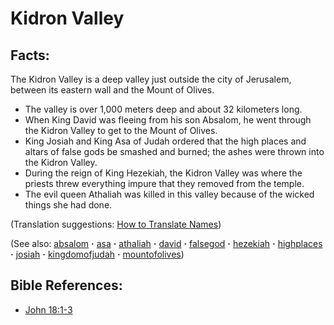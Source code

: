 # Kidron Valley #

## Facts: ##

The Kidron Valley is a deep valley just outside the city of Jerusalem, between its eastern wall and the Mount of Olives.

* The valley is over 1,000 meters deep and about 32 kilometers long.
* When King David was fleeing from his son Absalom, he went through the Kidron Valley to get to the Mount of Olives.
* King Josiah and King Asa of Judah ordered that the high places and altars of false gods be smashed and burned; the ashes were thrown into the Kidron Valley.
* During the reign of King Hezekiah, the Kidron Valley was where the priests threw everything impure that they removed from the temple.
* The evil queen Athaliah was killed in this valley because of the wicked things she had done.

(Translation suggestions: [How to Translate Names](https://git.door43.org/Door43/en-ta-translate-vol1/src/master/content/translate_names.md))

(See also: [absalom](../other/absalom.md) **·** [asa](../other/asa.md) **·** [athaliah](../other/athaliah.md) **·** [david](../other/david.md) **·** [falsegod](../kt/falsegod.md) **·** [hezekiah](../other/hezekiah.md) **·** [highplaces](../other/highplaces.md) **·** [josiah](../other/josiah.md) **·** [kingdomofjudah](../other/kingdomofjudah.md) **·** [mountofolives](../other/mountofolives.md))

## Bible References: ##

* [John 18:1-3](https://door43.org/en/bible/notes/jhn/18/01)

